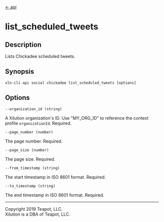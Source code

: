 [<- api](../../../api/index.md)

# list_scheduled_tweets

## Description

Lists Chickadee scheduled tweets.

## Synopsis

```
xln-cli api social chickadee list_scheduled_tweets [options]
```

## Options

`--organization_id (string)`

A Xilution organization's ID. Use "MY_ORG_ID" to reference the context profile `organizationId`. Required.

`--page_number (number)`

The page number. Required.

`--page_size (number)`

The page size. Required.

`--from_timestamp (string)`

The start timestamp in ISO 8601 format. Required.

`--to_timestamp (string)`

The end timestamp in ISO 8601 format. Required.

---
Copyright 2019 Teapot, LLC.  
Xilution is a DBA of Teapot, LLC.
